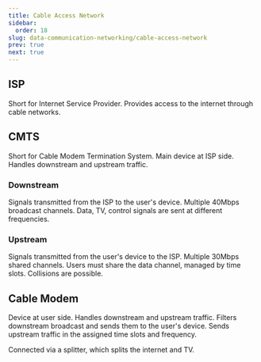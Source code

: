 ```yaml
---
title: Cable Access Network
sidebar:
  order: 18
slug: data-communication-networking/cable-access-network
prev: true
next: true
---
```


## ISP

Short for Internet Service Provider. Provides access to the internet through cable networks.

## CMTS

Short for Cable Modem Termination System. Main device at ISP side. Handles downstream and upstream traffic.

### Downstream

Signals transmitted from the ISP to the user's device. Multiple 40Mbps broadcast channels. Data, TV, control signals are sent at different frequencies.

### Upstream

Signals transmitted from the user's device to the ISP. Multiple 30Mbps shared channels. Users must share the data channel, managed by time slots. Collisions are possible.

## Cable Modem

Device at user side. Handles downstream and upstream traffic. Filters downstream broadcast and sends them to the user's device. Sends upstream traffic in the assigned time slots and frequency.

Connected via a splitter, which splits the internet and TV.
